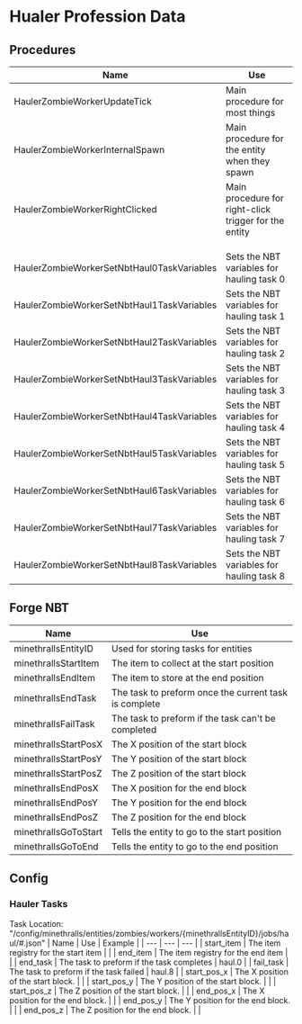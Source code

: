 # Hualer Profession Data
## Procedures
| Name | Use |
| --- | --- |
| HaulerZombieWorkerUpdateTick | Main procedure for most things |
| HaulerZombieWorkerInternalSpawn | Main procedure for the entity when they spawn |
| HaulerZombieWorkerRightClicked | Main procedure for right-click trigger for the entity |
| | |
| | |
| | |
| HaulerZombieWorkerSetNbtHaul0TaskVariables | Sets the NBT variables for hauling task 0 |
| HaulerZombieWorkerSetNbtHaul1TaskVariables | Sets the NBT variables for hauling task 1 |
| HaulerZombieWorkerSetNbtHaul2TaskVariables | Sets the NBT variables for hauling task 2 |
| HaulerZombieWorkerSetNbtHaul3TaskVariables | Sets the NBT variables for hauling task 3 |
| HaulerZombieWorkerSetNbtHaul4TaskVariables | Sets the NBT variables for hauling task 4 |
| HaulerZombieWorkerSetNbtHaul5TaskVariables | Sets the NBT variables for hauling task 5 |
| HaulerZombieWorkerSetNbtHaul6TaskVariables | Sets the NBT variables for hauling task 6 |
| HaulerZombieWorkerSetNbtHaul7TaskVariables | Sets the NBT variables for hauling task 7 |
| HaulerZombieWorkerSetNbtHaul8TaskVariables | Sets the NBT variables for hauling task 8 |

## Forge NBT
| Name | Use |
| --- | --- |
| minethrallsEntityID | Used for storing tasks for entities |
| minethrallsStartItem | The item to collect at the start position |
| minethrallsEndItem | The item to store at the end position |
| minethrallsEndTask | The task to preform once the current task is complete |
| minethrallsFailTask | The task to preform if the task can't be completed |
| minethrallsStartPosX | The X position of the start block |
| minethrallsStartPosY | The Y position of the start block |
| minethrallsStartPosZ | The Z position of the start block |
| minethrallsEndPosX | The X position for the end block |
| minethrallsEndPosY | The Y position for the end block |
| minethrallsEndPosZ | The Z position for the end block |
| minethrallsGoToStart | Tells the entity to go to the start position |
| minethrallsGoToEnd | Tells the entity to go to the end position |

## Config
### Hauler Tasks
Task Location: "/config/minethralls/entities/zombies/workers/{minethrallsEntityID}/jobs/haul/#.json"
| Name | Use | Example |
| --- | --- | --- |
| start_item | The item registry for the start item |  |
| end_item | The item registry for the end item |  |
| end_task | The task to preform if the task completes | haul.0 |
| fail_task | The task to preform if the task failed | haul.8 |
| start_pos_x | The X position of the start block. |  |
| start_pos_y | The Y position of the start block. |  |
| start_pos_z | The Z position of the start block. |  |
| end_pos_x | The X position for the end block. |  |
| end_pos_y | The Y position for the end block. |  |
| end_pos_z | The Z position for the end block. |  |
